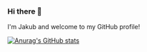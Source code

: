 ### Hi there 👋

I'm Jakub and welcome to my GitHub profile!


[![Anurag's GitHub stats](https://github-readme-stats.vercel.app/api?username=kubajznicek)](https://github.com/anuraghazra/github-readme-stats)
<!--
**kubajznicek/kubajznicek** is a ✨ _special_ ✨ repository because its `README.md` (this file) appears on your GitHub profile.

Here are some ideas to get you started:

- 🔭 I’m currently working on ...
- 🌱 I’m currently learning ...
- 👯 I’m looking to collaborate on ...
- 🤔 I’m looking for help with ...
- 💬 Ask me about ...
- 📫 How to reach me: ...
- 😄 Pronouns: ...
- ⚡ Fun fact: ...
-->
